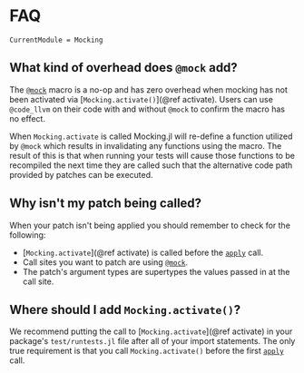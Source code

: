 # FAQ

```@meta
CurrentModule = Mocking
```

## What kind of overhead does `@mock` add?

The [`@mock`](@ref) macro is a no-op and has zero overhead when mocking has not been activated via
[`Mocking.activate()`](@ref activate). Users can use `@code_llvm` on their code with and without `@mock` to
confirm the macro has no effect.

When `Mocking.activate` is called Mocking.jl will re-define a function utilized by `@mock`
which results in invalidating any functions using the macro. The result of this is that when
running your tests will cause those functions to be recompiled the next time they are called
such that the alternative code path provided by patches can be executed.

## Why isn't my patch being called?

When your patch isn't being applied you should remember to check for the following:

- [`Mocking.activate`](@ref activate) is called before the [`apply`](@ref) call.
- Call sites you want to patch are using [`@mock`](@ref).
- The patch's argument types are supertypes the values passed in at the call site.

## Where should I add `Mocking.activate()`?

We recommend putting the call to [`Mocking.activate`](@ref activate) in your package's
`test/runtests.jl` file after all of your import statements. The only true requirement is
that you call  `Mocking.activate()` before the first [`apply`](@ref) call.

